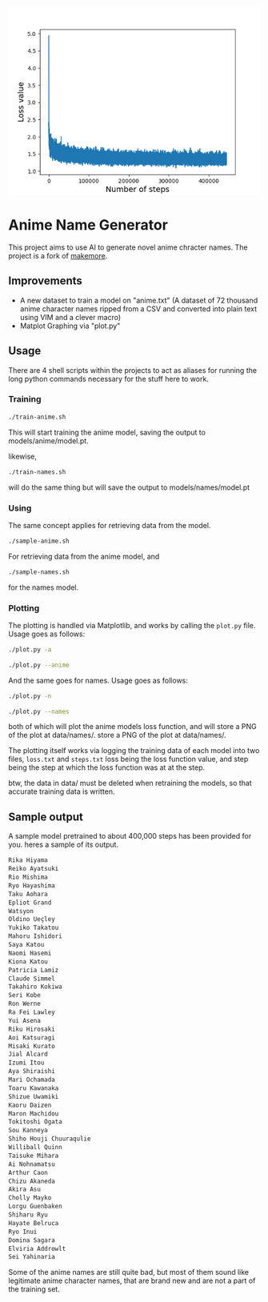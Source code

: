 ![Graph](https://github.com/Eddy-Arch/anime-name-gen/blob/master/data/anime/plot.png)
# Anime Name Generator
This project aims to use AI to generate novel anime chracter names.
The project is a fork of [makemore](https://github.com/karpathy/makemore).
## Improvements
- A new dataset to train a model on "anime.txt" (A dataset of 72 thousand anime character names ripped from a CSV and converted into plain text using VIM and a clever macro)
- Matplot Graphing via "plot.py"
## Usage
There are 4 shell scripts within the projects to act as aliases
for running the long python commands necessary for the stuff here to work.
### Training

```bash
./train-anime.sh
```
This will start training the anime model, saving the output to models/anime/model.pt.

likewise,
```bash
./train-names.sh
```
will do the same thing but will save the output to models/names/model.pt
### Using
The same concept applies for retrieving data from the model.

```bash
./sample-anime.sh
```
For retrieving data from the anime model, and
```bash
./sample-names.sh
```
for the names model.
### Plotting
The plotting is handled via Matplotlib, and works by calling the ```plot.py``` 
file.
Usage goes as follows:
```bash
./plot.py -a 
```
```bash
./plot.py --anime
```
And the same goes for names.
Usage goes as follows:
```bash
./plot.py -n 
```
```bash
./plot.py --names
```
both of which will plot the anime models loss function, and will
store a PNG of the plot at data/names/.
store a PNG of the plot at data/names/.

The plotting itself works via logging the training data of each model
into two files, ```loss.txt``` and ```steps.txt```
loss being the loss function value, and step being the step at
which the loss function was at at the step.

btw, the data in data/ must be deleted when retraining the models,
so that accurate training data is written.

## Sample output
A sample model pretrained to about 400,000 steps has been provided
for you.
heres a sample of its output.
```bash
Rika Hiyama
Reiko Ayatsuki
Rio Mishima
Ryo Hayashima
Taku Aohara
Epliot Grand
Watsyon
Oldino Ueçley
Yukiko Takatou
Mahoru Ishidori
Saya Katou
Naomi Hasemi
Kiona Katou
Patricia Lamiz
Claude Simmel
Takahiro Kokiwa
Seri Kobe
Ron Werne
Ra Fei Lawley
Yui Asena
Riku Hirosaki
Aoi Katsuragi
Misaki Kurato
Jial Alcard
Izumi Itou
Aya Shiraishi
Mari Ochamada
Toaru Kawanaka
Shizue Uwamiki
Kaoru Daizen
Maron Machidou
Tokitoshi Ogata
Sou Kanneya
Shiho Houji Chuuraqulie
Williball Quinn
Taisuke Mihara
Ai Nohnamatsu
Arthur Caon
Chizu Akaneda
Akira Asu
Cholly Mayko
Lorgu Guenbaken
Shiharu Ryu
Hayate Belruca
Ryo Inui
Domina Sagara
Elviria Addrowlt
Sei Yahinaria
```
Some of the anime names are still quite bad, but most of them
sound like legitimate anime character names, that are brand new
and are not a part of the training set.
